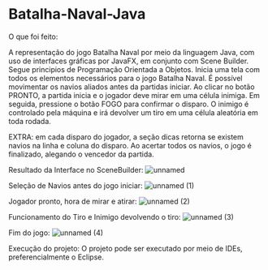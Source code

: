 # Batalha-Naval-Java

O que foi feito: 

A representação do jogo Batalha Naval por meio da linguagem Java, com uso de interfaces gráficas por JavaFX, em conjunto com Scene Builder.
Segue principios de Programação Orientada a Objetos.
Inicia uma tela com todos os elementos necessários para o jogo Batalha Naval.
É possível movimentar os navios aliados antes da partidas iniciar.
Ao clicar no botão PRONTO, a partida inicia e o jogador deve mirar em uma célula inimiga.
Em seguida, pressione o botão FOGO para confirmar o disparo.
O inimigo é controlado pela máquina e irá devolver um tiro em uma célula aleatória em toda rodada.

EXTRA: em cada disparo do jogador, a seção dicas retorna se existem navios na linha e coluna do disparo.
Ao acertar todos os navios, o jogo é finalizado, alegando o vencedor da partida.

Resultado da Interface no SceneBuilder:
![unnamed](https://github.com/davidonigit/Batalha-Naval-Java/assets/93225780/7d5e0201-f3d4-4b45-b3f4-f8621f5230f7)

Seleção de Navios antes do jogo iniciar:
![unnamed (1)](https://github.com/davidonigit/Batalha-Naval-Java/assets/93225780/5b426d59-6756-4027-98dd-5eb7dfe6c4db)

Jogador pronto, hora de mirar e atirar:
![unnamed (2)](https://github.com/davidonigit/Batalha-Naval-Java/assets/93225780/b4e5f6b5-5f7c-4e08-9d97-c2f5b6f8ca99)

Funcionamento do Tiro e Inimigo devolvendo o tiro:
![unnamed (3)](https://github.com/davidonigit/Batalha-Naval-Java/assets/93225780/0cb212a8-c83d-49bb-8371-599c17bd0616)

Fim do jogo:
![unnamed (4)](https://github.com/davidonigit/Batalha-Naval-Java/assets/93225780/481a4d98-987c-4ad3-828c-885a5cdbc48b)

Execução do projeto:
O projeto pode ser executado por meio de IDEs, preferencialmente o Eclipse.
